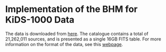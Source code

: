 # Implementation of the BHM for KiDS-1000 Data

The data is downloaded from
[here](https://kids.strw.leidenuniv.nl/DR4/data_files/KiDS_DR4.1_ugriZYJHKs_SOM_gold_WL_cat.fits).
The catalogue contains a total of 21,262,011 sources, and is presented as a
single 16GB FITS table. For more information on the format of the data, see this
[webpage](https://kids.strw.leidenuniv.nl/DR4/KiDS-1000_shearcatalogue.php).
